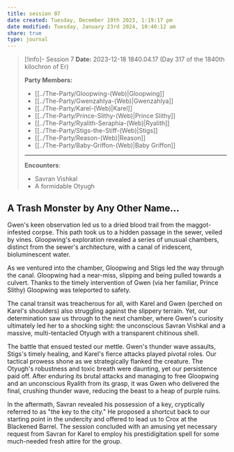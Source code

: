 ```yaml
---
title: session 07
date created: Tuesday, December 19th 2023, 1:19:17 pm
date modified: Tuesday, January 23rd 2024, 10:40:12 am
share: true
type: journal
---
```



> [!info]- Session 7 **Date:** 2023-12-18 1840.04.17 (Day 317 of the 1840th kilochron of Er)
>
> **Party Members:**
> 
> - [[../The-Party/Gloopwing-(Web)|Gloopwing]]
> - [[../The-Party/Gwenzahlya-(Web)|Gwenzahlya]]
> - [[../The-Party/Karel-(Web)|Karel]]
> - [[../The-Party/Prince-Slithy-(Web)|Prince Slithy]]
> - [[../The-Party/Ryalith-Seraphia-(Web)|Ryalith]]
> - [[../The-Party/Stigs-the-Stiff-(Web)|Stigs]]
> - [[../The-Party/Reason-(Web)|Reason]]
> - [[../The-Party/Baby-Griffon-(Web)|Baby Griffon]]
> ---
> 
> **Encounters**:
> - Savran Vishkal
> - A formidable Otyugh


## A Trash Monster by Any Other Name…

Gwen's keen observation led us to a dried blood trail from the maggot-infested corpse. This path took us to a hidden passage in the sewer, veiled by vines. Gloopwing's exploration revealed a series of unusual chambers, distinct from the sewer's architecture, with a canal of iridescent, bioluminescent water.

As we ventured into the chamber, Gloopwing and Stigs led the way through the canal. Gloopwing had a near-miss, slipping and being pulled towards a culvert. Thanks to the timely intervention of Gwen (via her familiar, Prince Slithy) Gloopwing was teleported to safety.

The canal transit was treacherous for all, with Karel and Gwen (perched on Karel's shoulders) also struggling against the slippery terrain. Yet, our determination saw us through to the next chamber, where Gwen's curiosity ultimately led her to a shocking sight: the unconscious Savran Vishkal and a massive, multi-tentacled Otyugh with a transparent chitinous shell.

The battle that ensued tested our mettle. Gwen's thunder wave assaults, Stigs's timely healing, and Karel's fierce attacks played pivotal roles. Our tactical prowess shone as we strategically flanked the creature. The Otyugh's robustness and toxic breath were daunting, yet our persistence paid off. After enduring its brutal attacks and managing to free Gloopwing and an unconscious Ryalith from its grasp, it was Gwen who delivered the final, crushing thunder wave, reducing the beast to a heap of purple ruins.

In the aftermath, Savran revealed his possession of a key, cryptically referred to as "the key to the city." He proposed a shortcut back to our starting point in the undercity and offered to lead us to Crox at the Blackened Barrel. The session concluded with an amusing yet necessary request from Savran for Karel to employ his prestidigitation spell for some much-needed fresh attire for the group.